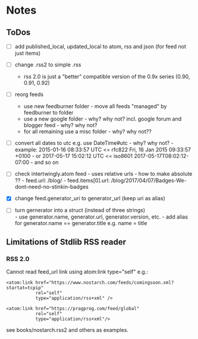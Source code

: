 # Notes


## ToDos

- [ ] add published_local, updated_local to atom, rss and json (for feed not just items)

- [ ] change .rss2 to simple .rss
   - rss 2.0 is just a "better" compatible version of the 0.9x series (0.90, 0.91, 0.92)

- [ ] reorg feeds
   - use new feedburner folder - move all feeds "managed" by feedburner to folder
   - use a new google folder - why? why not?  incl. google forum and blogger feed - why? why not?
   - for all remaining use a misc folder - why? why not??

- [ ]  convert all dates to utc e.g. use DateTime#utc - why? why not?
       - example: 2015-01-16 08:33:57 UTC <= rfc822 Fri, 16 Jan 2015 09:33:57 +0100
       - or 2017-05-17 15:02:12 UTC <= iso8601 2017-05-17T08:02:12-07:00
       - and so on

- [ ]  check intertwingly.atom feed - uses relative urls - how to make absolute ??
       - feed.url:       /blog/
       - feed.items[0].url:      /blog/2017/04/07/Badges-We-dont-need-no-stinkin-badges


- [x]  change feed.generator_uri to generator_url  (keep uri as alias)

- [ ]   turn gernerator into a struct (instead of three strings)   
        - use generator.name, generator.url, generator.version, etc.
        - add alias for generator.name == generator.title  e.g. name = title



## Limitations of Stdlib RSS reader

### RSS 2.0

Cannot read feed_url link using atom:link type="self" e.g.:

```
<atom:link href="https://www.nostarch.com/feeds/comingsoon.xml?startat=tcpip"
           rel="self"
           type="application/rss+xml" />

<atom:link href="https://pragprog.com/feed/global"
           rel="self"
           type="application/rss+xml"/>

```

see books/nostarch.rss2 and others as examples.
